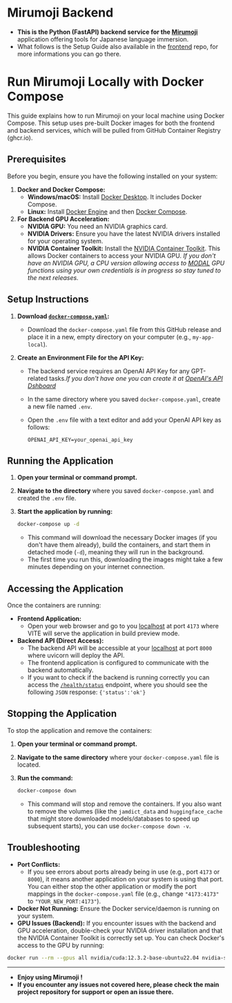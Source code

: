 # Mirumoji Backend

-   **This is the Python (FastAPI) backend service for the [Mirumoji](https://github.com/svdC1/mirumoji_open_front)** application offering tools for Japanese language immersion.
-   What follows is the Setup Guide also available in the [frontend](https://github.com/svdC1/mirumoji_open_front) repo, for more informations you can go there.

# Run Mirumoji Locally with Docker Compose

This guide explains how to run Mirumoji on your local machine using Docker Compose. This setup uses pre-built Docker images for both the frontend and backend services, which will be pulled from GitHub Container Registry (ghcr.io).

## Prerequisites

Before you begin, ensure you have the following installed on your system:

1.  **Docker and Docker Compose:**
    -   **Windows/macOS:** Install [Docker Desktop](https://www.docker.com/products/docker-desktop/). It includes Docker Compose.
    -   **Linux:** Install [Docker Engine](https://docs.docker.com/engine/install/) and then [Docker Compose](https://docs.docker.com/compose/install/).
2.  **For Backend GPU Acceleration:**
    -   **NVIDIA GPU:** You need an NVIDIA graphics card.
    -   **NVIDIA Drivers:** Ensure you have the latest NVIDIA drivers installed for your operating system.
    -   **NVIDIA Container Toolkit:** Install the [NVIDIA Container Toolkit](https://docs.nvidia.com/datacenter/cloud-native/container-toolkit/latest/install-guide.html). This allows Docker containers to access your NVIDIA GPU. _If you don't have an NVIDIA GPU, a CPU version allowing access to [MODAL](https://modal.com/) GPU functions using your own credentials is in progress so stay tuned to the next releases._

## Setup Instructions

1.  **Download [`docker-compose.yaml`](https://github.com/svdC1/mirumoji_open_front/docker-compose.yaml):**

    -   Download the `docker-compose.yaml` file from this GitHub release and place it in a new, empty directory on your computer (e.g., `my-app-local`).

2.  **Create an Environment File for the API Key:**

    -   The backend service requires an OpenAI API Key for any GPT-related tasks._If you don't have one you can create it at [OpenAI's API Dshboard](https://platform.openai.com/settings/organization/api-keys)_

    -   In the same directory where you saved `docker-compose.yaml`, create a new file named `.env`.
    -   Open the `.env` file with a text editor and add your OpenAI API key as follows:

        ```env
        OPENAI_API_KEY=your_openai_api_key
        ```

## Running the Application

1.  **Open your terminal or command prompt.**
2.  **Navigate to the directory** where you saved `docker-compose.yaml` and created the `.env` file.
3.  **Start the application by running:**

    ```bash
    docker-compose up -d
    ```

    -   This command will download the necessary Docker images (if you don't have them already), build the containers, and start them in detached mode (`-d`), meaning they will run in the background.
    -   The first time you run this, downloading the images might take a few minutes depending on your internet connection.

## Accessing the Application

Once the containers are running:

-   **Frontend Application:**
    -   Open your web browser and go to you [localhost](http://localhost:4173) at port `4173` where VITE will serve the application in build preview mode.
-   **Backend API (Direct Access):**
    -   The backend API will be accessible at your [localhost](http://localhost:8000) at port `8000` where uvicorn will deploy the API.
    -   The frontend application is configured to communicate with the backend automatically.
    -   If you want to check if the backend is running correctly you can access the [`/health/status`](http://localhost:8000/health/status) endpoint, where you should see the following `JSON` response: `{'status':'ok'}`

## Stopping the Application

To stop the application and remove the containers:

1.  **Open your terminal or command prompt.**
2.  **Navigate to the same directory** where your `docker-compose.yaml` file is located.
3.  **Run the command:**

    ```bash
    docker-compose down
    ```

    -   This command will stop and remove the containers. If you also want to remove the volumes (like the `jamdict_data` and `huggingface_cache` that might store downloaded models/databases to speed up subsequent starts), you can use `docker-compose down -v`.

## Troubleshooting

-   **Port Conflicts:**
    -   If you see errors about ports already being in use (e.g., port `4173` or `8000`), it means another application on your system is using that port. You can either stop the other application or modify the port mappings in the `docker-compose.yaml` file (e.g., change `"4173:4173"` to `"YOUR_NEW_PORT:4173"`).
-   **Docker Not Running:** Ensure the Docker service/daemon is running on your system.
-   **GPU Issues (Backend):** If you encounter issues with the backend and GPU acceleration, double-check your NVIDIA driver installation and that the NVIDIA Container Toolkit is correctly set up. You can check Docker's access to the GPU by running:

```bash
docker run --rm --gpus all nvidia/cuda:12.3.2-base-ubuntu22.04 nvidia-smi
```

---

-   **Enjoy using Mirumoji !**
-   **If you encounter any issues not covered here, please check the main project repository for support or open an issue there.**
